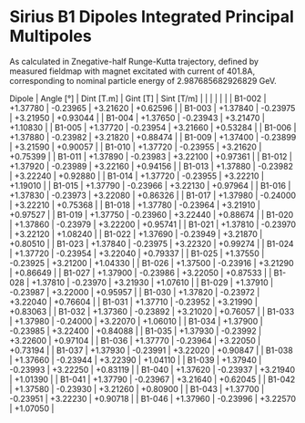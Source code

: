 Sirius B1 Dipoles Integrated Principal Multipoles
=================================================

As calculated in Znegative-half Runge-Kutta trajectory,
defined by measured fieldmap with magnet excitated with current of 401.8A,
corresponding to nominal particle energy of 2.987685682926829 GeV.

  Dipole   |  Angle [°]   |  Dint [T.m]  |   Gint [T]   |  Sint [T/m]  |
           |              |              |              |              |
|  B1-002  |   +1.37780   |   -0.23965   |   +3.21620   |   +0.62596   |
|  B1-003  |   +1.37840   |   -0.23975   |   +3.21950   |   +0.93044   |
|  B1-004  |   +1.37650   |   -0.23943   |   +3.21470   |   +1.10830   |
|  B1-005  |   +1.37720   |   -0.23954   |   +3.21660   |   +0.53284   |
|  B1-006  |   +1.37880   |   -0.23982   |   +3.21820   |   +0.88474   |
|  B1-009  |   +1.37400   |   -0.23899   |   +3.21590   |   +0.90057   |
|  B1-010  |   +1.37720   |   -0.23955   |   +3.21620   |   +0.75399   |
|  B1-011  |   +1.37890   |   -0.23983   |   +3.22100   |   +0.97361   |
|  B1-012  |   +1.37920   |   -0.23989   |   +3.22160   |   +0.94156   |
|  B1-013  |   +1.37880   |   -0.23982   |   +3.22240   |   +0.92880   |
|  B1-014  |   +1.37720   |   -0.23955   |   +3.22210   |   +1.19010   |
|  B1-015  |   +1.37790   |   -0.23966   |   +3.22130   |   +0.97964   |
|  B1-016  |   +1.37830   |   -0.23973   |   +3.22080   |   +0.86326   |
|  B1-017  |   +1.37980   |   -0.24000   |   +3.22210   |   +0.75368   |
|  B1-018  |   +1.37780   |   -0.23964   |   +3.21910   |   +0.97527   |
|  B1-019  |   +1.37750   |   -0.23960   |   +3.22440   |   +0.88674   |
|  B1-020  |   +1.37860   |   -0.23979   |   +3.22200   |   +0.95741   |
|  B1-021  |   +1.37810   |   -0.23970   |   +3.22120   |   +1.08240   |
|  B1-022  |   +1.37690   |   -0.23949   |   +3.21870   |   +0.80510   |
|  B1-023  |   +1.37840   |   -0.23975   |   +3.22320   |   +0.99274   |
|  B1-024  |   +1.37720   |   -0.23954   |   +3.22040   |   +0.79337   |
|  B1-025  |   +1.37550   |   -0.23925   |   +3.21200   |   +1.04330   |
|  B1-026  |   +1.37500   |   -0.23916   |   +3.21290   |   +0.86649   |
|  B1-027  |   +1.37900   |   -0.23986   |   +3.22050   |   +0.87533   |
|  B1-028  |   +1.37810   |   -0.23970   |   +3.21930   |   +1.07610   |
|  B1-029  |   +1.37910   |   -0.23987   |   +3.22000   |   +0.95957   |
|  B1-030  |   +1.37820   |   -0.23972   |   +3.22040   |   +0.76604   |
|  B1-031  |   +1.37710   |   -0.23952   |   +3.21990   |   +0.83063   |
|  B1-032  |   +1.37360   |   -0.23892   |   +3.21020   |   +0.76057   |
|  B1-033  |   +1.37980   |   -0.24000   |   +3.22070   |   +1.06010   |
|  B1-034  |   +1.37900   |   -0.23985   |   +3.22400   |   +0.84088   |
|  B1-035  |   +1.37930   |   -0.23992   |   +3.22600   |   +0.97104   |
|  B1-036  |   +1.37770   |   -0.23964   |   +3.22050   |   +0.73194   |
|  B1-037  |   +1.37930   |   -0.23991   |   +3.22020   |   +0.90847   |
|  B1-038  |   +1.37660   |   -0.23944   |   +3.22390   |   +1.04110   |
|  B1-039  |   +1.37940   |   -0.23993   |   +3.22250   |   +0.83119   |
|  B1-040  |   +1.37620   |   -0.23937   |   +3.21940   |   +1.01390   |
|  B1-041  |   +1.37790   |   -0.23967   |   +3.21640   |   +0.62045   |
|  B1-042  |   +1.37580   |   -0.23930   |   +3.21260   |   +0.80900   |
|  B1-043  |   +1.37700   |   -0.23951   |   +3.22230   |   +0.90718   |
|  B1-046  |   +1.37960   |   -0.23996   |   +3.22570   |   +1.07050   |
